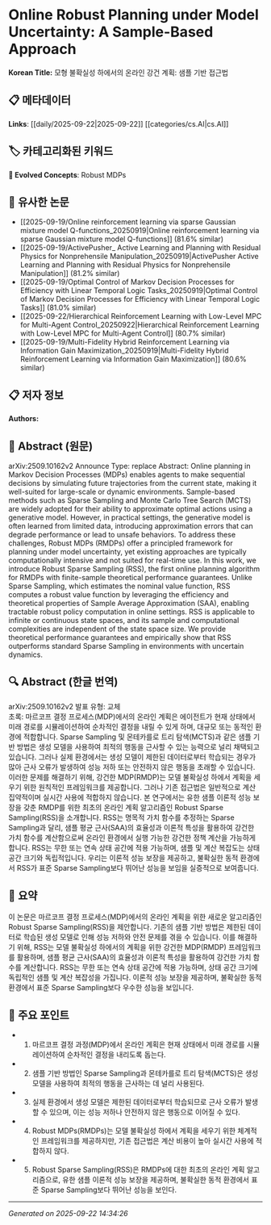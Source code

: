 # Online Robust Planning under Model Uncertainty: A Sample-Based Approach

**Korean Title:** 모형 불확실성 하에서의 온라인 강건 계획: 샘플 기반 접근법

## 📋 메타데이터

**Links**: [[daily/2025-09-22|2025-09-22]] [[categories/cs.AI|cs.AI]]

## 🏷️ 카테고리화된 키워드
**🚀 Evolved Concepts**: Robust MDPs

## 🔗 유사한 논문
- [[2025-09-19/Online reinforcement learning via sparse Gaussian mixture model Q-functions_20250919|Online reinforcement learning via sparse Gaussian mixture model Q-functions]] (81.6% similar)
- [[2025-09-19/ActivePusher_ Active Learning and Planning with Residual Physics for Nonprehensile Manipulation_20250919|ActivePusher Active Learning and Planning with Residual Physics for Nonprehensile Manipulation]] (81.2% similar)
- [[2025-09-19/Optimal Control of Markov Decision Processes for Efficiency with Linear Temporal Logic Tasks_20250919|Optimal Control of Markov Decision Processes for Efficiency with Linear Temporal Logic Tasks]] (81.0% similar)
- [[2025-09-22/Hierarchical Reinforcement Learning with Low-Level MPC for Multi-Agent Control_20250922|Hierarchical Reinforcement Learning with Low-Level MPC for Multi-Agent Control]] (80.7% similar)
- [[2025-09-19/Multi-Fidelity Hybrid Reinforcement Learning via Information Gain Maximization_20250919|Multi-Fidelity Hybrid Reinforcement Learning via Information Gain Maximization]] (80.6% similar)

## 📋 저자 정보

**Authors:** 

## 📄 Abstract (원문)

arXiv:2509.10162v2 Announce Type: replace 
Abstract: Online planning in Markov Decision Processes (MDPs) enables agents to make sequential decisions by simulating future trajectories from the current state, making it well-suited for large-scale or dynamic environments. Sample-based methods such as Sparse Sampling and Monte Carlo Tree Search (MCTS) are widely adopted for their ability to approximate optimal actions using a generative model. However, in practical settings, the generative model is often learned from limited data, introducing approximation errors that can degrade performance or lead to unsafe behaviors. To address these challenges, Robust MDPs (RMDPs) offer a principled framework for planning under model uncertainty, yet existing approaches are typically computationally intensive and not suited for real-time use. In this work, we introduce Robust Sparse Sampling (RSS), the first online planning algorithm for RMDPs with finite-sample theoretical performance guarantees. Unlike Sparse Sampling, which estimates the nominal value function, RSS computes a robust value function by leveraging the efficiency and theoretical properties of Sample Average Approximation (SAA), enabling tractable robust policy computation in online settings. RSS is applicable to infinite or continuous state spaces, and its sample and computational complexities are independent of the state space size. We provide theoretical performance guarantees and empirically show that RSS outperforms standard Sparse Sampling in environments with uncertain dynamics.

## 🔍 Abstract (한글 번역)

arXiv:2509.10162v2 발표 유형: 교체  
초록: 마르코프 결정 프로세스(MDP)에서의 온라인 계획은 에이전트가 현재 상태에서 미래 경로를 시뮬레이션하여 순차적인 결정을 내릴 수 있게 하며, 대규모 또는 동적인 환경에 적합합니다. Sparse Sampling 및 몬테카를로 트리 탐색(MCTS)과 같은 샘플 기반 방법은 생성 모델을 사용하여 최적의 행동을 근사할 수 있는 능력으로 널리 채택되고 있습니다. 그러나 실제 환경에서는 생성 모델이 제한된 데이터로부터 학습되는 경우가 많아 근사 오류가 발생하여 성능 저하 또는 안전하지 않은 행동을 초래할 수 있습니다. 이러한 문제를 해결하기 위해, 강건한 MDP(RMDP)는 모델 불확실성 하에서 계획을 세우기 위한 원칙적인 프레임워크를 제공합니다. 그러나 기존 접근법은 일반적으로 계산 집약적이며 실시간 사용에 적합하지 않습니다. 본 연구에서는 유한 샘플 이론적 성능 보장을 갖춘 RMDP를 위한 최초의 온라인 계획 알고리즘인 Robust Sparse Sampling(RSS)을 소개합니다. RSS는 명목적 가치 함수를 추정하는 Sparse Sampling과 달리, 샘플 평균 근사(SAA)의 효율성과 이론적 특성을 활용하여 강건한 가치 함수를 계산함으로써 온라인 환경에서 실행 가능한 강건한 정책 계산을 가능하게 합니다. RSS는 무한 또는 연속 상태 공간에 적용 가능하며, 샘플 및 계산 복잡도는 상태 공간 크기와 독립적입니다. 우리는 이론적 성능 보장을 제공하고, 불확실한 동적 환경에서 RSS가 표준 Sparse Sampling보다 뛰어난 성능을 보임을 실증적으로 보여줍니다.

## 📝 요약

이 논문은 마르코프 결정 프로세스(MDP)에서의 온라인 계획을 위한 새로운 알고리즘인 Robust Sparse Sampling(RSS)을 제안합니다. 기존의 샘플 기반 방법은 제한된 데이터로 학습된 생성 모델로 인해 성능 저하와 안전 문제를 겪을 수 있습니다. 이를 해결하기 위해, RSS는 모델 불확실성 하에서의 계획을 위한 강건한 MDP(RMDP) 프레임워크를 활용하며, 샘플 평균 근사(SAA)의 효율성과 이론적 특성을 활용하여 강건한 가치 함수를 계산합니다. RSS는 무한 또는 연속 상태 공간에 적용 가능하며, 상태 공간 크기에 독립적인 샘플 및 계산 복잡성을 가집니다. 이론적 성능 보장을 제공하며, 불확실한 동적 환경에서 표준 Sparse Sampling보다 우수한 성능을 보입니다.

## 🎯 주요 포인트

- 1. 마르코프 결정 과정(MDP)에서 온라인 계획은 현재 상태에서 미래 경로를 시뮬레이션하여 순차적인 결정을 내리도록 돕는다.

- 2. 샘플 기반 방법인 Sparse Sampling과 몬테카를로 트리 탐색(MCTS)은 생성 모델을 사용하여 최적의 행동을 근사하는 데 널리 사용된다.

- 3. 실제 환경에서 생성 모델은 제한된 데이터로부터 학습되므로 근사 오류가 발생할 수 있으며, 이는 성능 저하나 안전하지 않은 행동으로 이어질 수 있다.

- 4. Robust MDPs(RMDPs)는 모델 불확실성 하에서 계획을 세우기 위한 체계적인 프레임워크를 제공하지만, 기존 접근법은 계산 비용이 높아 실시간 사용에 적합하지 않다.

- 5. Robust Sparse Sampling(RSS)은 RMDPs에 대한 최초의 온라인 계획 알고리즘으로, 유한 샘플 이론적 성능 보장을 제공하며, 불확실한 동적 환경에서 표준 Sparse Sampling보다 뛰어난 성능을 보인다.

---

*Generated on 2025-09-22 14:34:26*